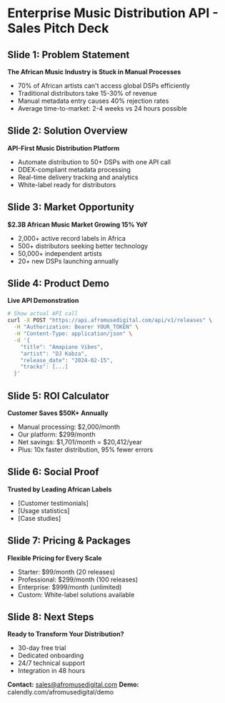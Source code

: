 # Enterprise Music Distribution API - Sales Pitch Deck

## Slide 1: Problem Statement
**The African Music Industry is Stuck in Manual Processes**
- 70% of African artists can't access global DSPs efficiently
- Traditional distributors take 15-30% of revenue
- Manual metadata entry causes 40% rejection rates
- Average time-to-market: 2-4 weeks vs 24 hours possible

## Slide 2: Solution Overview
**API-First Music Distribution Platform**
- Automate distribution to 50+ DSPs with one API call
- DDEX-compliant metadata processing
- Real-time delivery tracking and analytics
- White-label ready for distributors

## Slide 3: Market Opportunity
**$2.3B African Music Market Growing 15% YoY**
- 2,000+ active record labels in Africa
- 500+ distributors seeking better technology
- 50,000+ independent artists
- 20+ new DSPs launching annually

## Slide 4: Product Demo
**Live API Demonstration**
```bash
# Show actual API call
curl -X POST "https://api.afromusedigital.com/api/v1/releases" \
  -H "Authorization: Bearer YOUR_TOKEN" \
  -H "Content-Type: application/json" \
  -d '{
    "title": "Amapiano Vibes",
    "artist": "DJ Kabza",
    "release_date": "2024-02-15",
    "tracks": [...]
  }'
```

## Slide 5: ROI Calculator
**Customer Saves $50K+ Annually**
- Manual processing: $2,000/month
- Our platform: $299/month
- Net savings: $1,701/month = $20,412/year
- Plus: 10x faster distribution, 95% fewer errors

## Slide 6: Social Proof
**Trusted by Leading African Labels**
- [Customer testimonials]
- [Usage statistics]
- [Case studies]

## Slide 7: Pricing & Packages
**Flexible Pricing for Every Scale**
- Starter: $99/month (20 releases)
- Professional: $299/month (100 releases)
- Enterprise: $999/month (unlimited)
- Custom: White-label solutions available

## Slide 8: Next Steps
**Ready to Transform Your Distribution?**
- 30-day free trial
- Dedicated onboarding
- 24/7 technical support
- Integration in 48 hours

**Contact:** sales@afromusedigital.com
**Demo:** calendly.com/afromusedigital/demo
